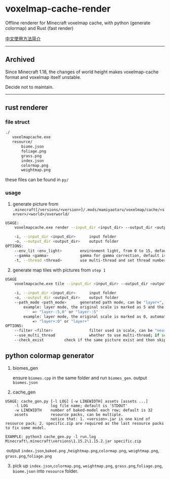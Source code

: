 # voxelmap-cache-render
Offline renderer for Minecraft voxelmap cache, with python (generate colormap) and Rust (fast render)

[中文使用方法简介](https://bbs.craft.moe/d/1921-voxelmapmod)

----

## Archived 

Since Minecraft 1.18, the changes of world height makes voxelmap-cache format and voxelmap itself unstable. 

Decide not to maintain.

----

## rust renderer
### file struct
```bash
./
   voxelmapcache.exe
   resource/
       biome.json
       foliage.png
       grass.png
       index.json
       colormap.png
       weightmap.png
```
these files can be found in `py/`
### usage
1. generate picture from `.minecraft[/versions/<version>]/.mods/mamiyaotaru/voxelmap/cache/<server>/<world>/overworld/`

```bash
USAGE:
    voxelmapcache.exe render --input_dir <input_dir> --output_dir <output_dir> [OPTIONS]

    -i, --input_dir <input_dir>      input folder
    -o, --output_dir <output_dir>    output folder
OPTIONS:
    --env_lit <env_light>        environment light, from 0 to 15, default is 15
    --gamma <gamma>              gamma for gamma correction, default is 1.0
    -t, --thread <thread>        use multi-thread and set thread number, default is 1
```

2. generate map tiles with pictures from `step 1`
```bash
USAGE
    voxelmapcache.exe tile --input_dir <input_dir> --output_dir <output_dir> --path_mode <path_mode> [OPTIONS]

    -i, --input_dir <input_dir>      input folder
    -o, --output_dir <output_dir>    output folder
    --path_mode <path_mode>      generated path mode, can be "layer+", "layer+:<minZoom>", "layer+:<minZoom>,<maxZoom>", "layer-", "layer-:<minZoom>", "layer-:<maxZoom>,<minZoom>"
        example: layer mode, the original scale is marked as 5 and the max-level scale is marked as 0
            => "layer-:5,0" or "layer-:5"
        example: layer mode, the original scale is marked as 0, automatically scan all files
            => "layer+:0" or "layer+"
OPTIONS:
    --filter <filter>                filter used in scale, can be "nearest", "triangle", "gaussian", "catmullrom", "lanczos3"; default is "nearest"
    --use_multi_thread               whether to use multi-thread; if set, use fixed 4 threads
    --check_exist         check if the same picture exist and then skip rewrite it
```

## python colormap generator

1. biomes_gen

   ensure `biomes.cpp` in the same folder and run `biomes_gen`.
   output `biomes.json`

2. cache_gen

```
USAGE: cache_gen.py [-l LOG] [-w LINEWIDTH] assets [assets ...]
    -l LOG          log file name; default is 'STDOUT'
    -w LINEWIDTH    number of baked-model each row; default is 32
    assets          resource packs, can be multiple.
                    notice that: 1. <version>.jar is one kind of resource pack; 2. specific.zip are required as the last resource packs to fix some model.
    
EXAMPLE: python3 cache_gen.py -l run.log Minecraft\.minecraft\versions\1.15.2\1.15.2.jar specific.zip
```
​	output `index.json`,`baked.png` ,`heightmap.png`,`colormap.png`, `weightmap.png`, `grass.png`,`foliage.png`

3. pick up `index.json`,`colormap.png`, `weightmap.png`, `grass.png`,`foliage.png`, `biome.json` into `resource` folder.
